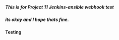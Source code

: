 ##### This is for Project 11 Jenkins-ansible webhook test 
##### its okay and I hope thats fine.
#### Testing